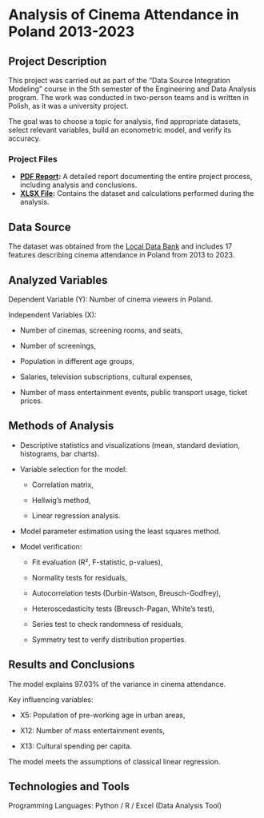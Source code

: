 # Analysis of Cinema Attendance in Poland 2013-2023

## Project Description

This project was carried out as part of the “Data Source Integration Modeling” course in the 5th semester of the Engineering and Data Analysis program. The work was conducted in two-person teams and is written in Polish, as it was a university project.

The goal was to choose a topic for analysis, find appropriate datasets, select relevant variables, build an econometric model, and verify its accuracy.

### Project Files
* **[PDF Report](Radomska_Rapa_Projekt_PLMZD.pdf):** A detailed report documenting the entire project process, including analysis and conclusions.
* **[XLSX File](Radomska_Rapa_Projekt_PLMZD.xlsx):** Contains the dataset and calculations performed during the analysis.

## Data Source

The dataset was obtained from the [Local Data Bank](https://bdl.stat.gov.pl) and includes 17 features describing cinema attendance in Poland from 2013 to 2023.

## Analyzed Variables

Dependent Variable (Y): Number of cinema viewers in Poland.

Independent Variables (X):

* Number of cinemas, screening rooms, and seats,

* Number of screenings,

* Population in different age groups,

* Salaries, television subscriptions, cultural expenses,

* Number of mass entertainment events, public transport usage, ticket prices.

## Methods of Analysis

* Descriptive statistics and visualizations (mean, standard deviation, histograms, bar charts).

* Variable selection for the model:

  * Correlation matrix,

  * Hellwig’s method,

  * Linear regression analysis.

* Model parameter estimation using the least squares method.

* Model verification:

  * Fit evaluation (R², F-statistic, p-values),

  * Normality tests for residuals,

  * Autocorrelation tests (Durbin-Watson, Breusch-Godfrey),

  * Heteroscedasticity tests (Breusch-Pagan, White’s test),

  * Series test to check randomness of residuals,

  * Symmetry test to verify distribution properties.

## Results and Conclusions

The model explains 97.03% of the variance in cinema attendance.

Key influencing variables:

* X5: Population of pre-working age in urban areas,

* X12: Number of mass entertainment events,

* X13: Cultural spending per capita.

The model meets the assumptions of classical linear regression.

## Technologies and Tools

Programming Languages: Python / R / Excel (Data Analysis Tool)
